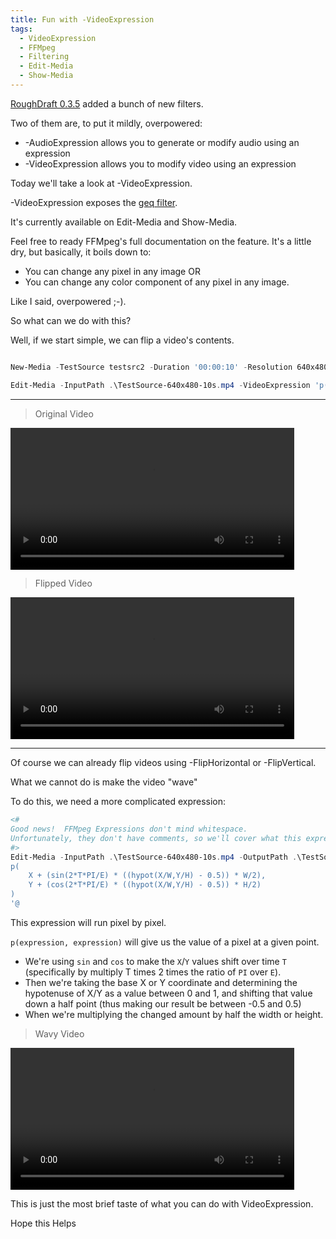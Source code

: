 ```yaml
---
title: Fun with -VideoExpression
tags:
  - VideoExpression
  - FFMpeg
  - Filtering
  - Edit-Media
  - Show-Media
---
```


[RoughDraft 0.3.5](https://github.com/StartAutomating/RoughDraft/releases/tag/v0.3.5) added a bunch of new filters.

Two of them are, to put it mildly, overpowered:

* -AudioExpression allows you to generate or modify audio using an expression
* -VideoExpression allows you to modify video using an expression

Today we'll take a look at -VideoExpression.

-VideoExpression exposes the [geq filter](https://ffmpeg.org/ffmpeg-filters.html#geq).

It's currently available on Edit-Media and Show-Media.

Feel free to ready FFMpeg's full documentation on the feature.  It's a little dry, but basically, it boils down to:

* You can change any pixel in any image OR
* You can change any color component of any pixel in any image.

Like I said, overpowered ;-).

So what can we do with this?

Well, if we start simple, we can flip a video's contents.

~~~PowerShell

New-Media -TestSource testsrc2 -Duration '00:00:10' -Resolution 640x480 -OutputPath .\TestSource-640x480-10s.mp4 

Edit-Media -InputPath .\TestSource-640x480-10s.mp4 -VideoExpression 'p(W-X,Y)' -OutputPath .\TestSource-640x480-10s-Flipped.mp4

~~~

---

> Original Video

<video style='width:90%;margin-left:auto;margin-right:auto' controls="controls" autoplay loop>
    <source src="/Assets/TestSource-640x480-10s.mp4" type="video/mp4">
</video>

> Flipped Video

<video style='width:90%;margin-left:auto;margin-right:auto' controls="controls" autoplay loop>
    <source src="/Assets/TestSource-640x480-10s-Flipped.mp4" type="video/mp4">
</video>

---

Of course we can already flip videos using -FlipHorizontal or -FlipVertical.

What we cannot do is make the video "wave"

To do this, we need a more complicated expression:


~~~PowerShell
<#
Good news!  FFMpeg Expressions don't mind whitespace.
Unfortunately, they don't have comments, so we'll cover what this expression is doing below:
#>
Edit-Media -InputPath .\TestSource-640x480-10s.mp4 -OutputPath .\TestSource-640x480-10s-Wavy.mp4 -VideoExpression @'
p(
    X + (sin(2*T*PI/E) * ((hypot(X/W,Y/H) - 0.5)) * W/2),
    Y + (cos(2*T*PI/E) * ((hypot(X/W,Y/H) - 0.5)) * H/2)
)
'@
~~~

This expression will run pixel by pixel.

`p(expression, expression)` will give us the value of a pixel at a given point.

* We're using `sin` and `cos` to make the `X`/`Y` values shift over time `T` (specifically by multiply T times 2 times the ratio of `PI` over `E`).
* Then we're taking the base X or Y coordinate and determining the hypotenuse of X/Y as a value between 0 and 1, and shifting that value down a half point (thus making our result be between -0.5 and 0.5)
* When we're multiplying the changed amount by half the width or height.

> Wavy Video

<video style='width:90%;margin-left:auto;margin-right:auto' controls="controls" autoplay loop>
    <source src="/Assets/TestSource-640x480-10s-Wavy.mp4" type="video/mp4">
</video>

This is just the most brief taste of what you can do with VideoExpression.

Hope this Helps